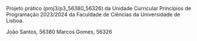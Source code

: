Projeto prático (proj3/p3_56380_56326) da Unidade Curricular Princípios de Programação 2023/2024 da Faculdade de Ciências da Universidade de Lisboa.

João Santos, 56380
Marcos Gomes, 56326
